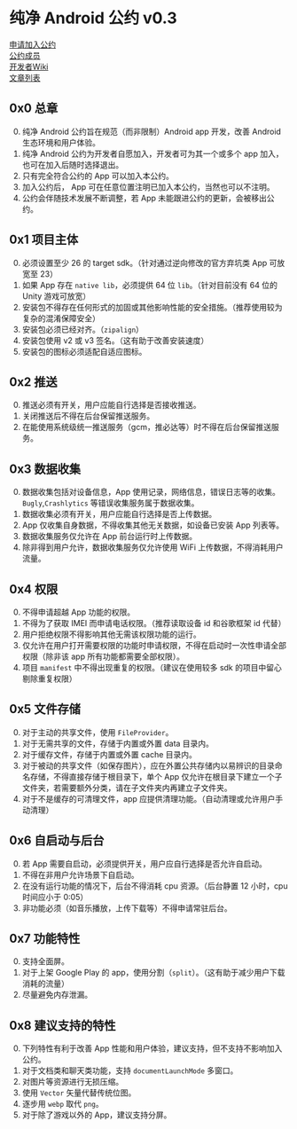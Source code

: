 # 纯净 Android 公约 v0.3   
  
[申请加入公约][]  
[公约成员][]  
[开发者Wiki][]  
[文章列表][]  
  
## 0x0 总章  
0. 纯净 Android 公约旨在规范（而非限制）Android app 开发，改善 Android 生态环境和用户体验。  
1. 纯净 Android 公约为开发者自愿加入，开发者可为其一个或多个 app 加入，也可在加入后随时选择退出。  
2. 只有完全符合公约的 App 可以加入本公约。  
3. 加入公约后， App 可在任意位置注明已加入本公约，当然也可以不注明。  
4. 公约会伴随技术发展不断调整，若 App 未能跟进公约的更新，会被移出公约。  
  
## 0x1 项目主体  
0. 必须设置至少 26 的 target sdk。（针对通过逆向修改的官方弃坑类 App 可放宽至 23）  
1. 如果 App 存在 `native lib`，必须提供 64 位 `lib`。（针对目前没有 64 位的 Unity 游戏可放宽）  
2. 安装包不得存在任何形式的加固或其他影响性能的安全措施。（推荐使用较为复杂的混淆保障安全）  
3. 安装包必须已经对齐。（`zipalign`）  
4. 安装包使用 v2 或 v3 签名。（这有助于改善安装速度）  
5. 安装包的图标必须适配自适应图标。  
  
## 0x2 推送  
0. 推送必须有开关，用户应能自行选择是否接收推送。  
1. 关闭推送后不得在后台保留推送服务。  
2. 在能使用系统级统一推送服务（gcm，推必达等）时不得在后台保留推送服务。  

## 0x3 数据收集  
0. 数据收集包括对设备信息，App 使用记录，网络信息，错误日志等的收集。`Bugly`,`Crashlytics` 等错误收集服务属于数据收集。  
1. 数据收集必须有开关，用户应能自行选择是否上传数据。  
2. App 仅收集自身数据，不得收集其他无关数据，如设备已安装 App 列表等。  
3. 数据收集服务仅允许在 App 前台运行时上传数据。  
4. 除非得到用户允许，数据收集服务仅允许使用 WiFi 上传数据，不得消耗用户流量。  

## 0x4 权限  
0. 不得申请超越 App 功能的权限。  
1. 不得为了获取 IMEI 而申请电话权限。（推荐读取设备 id 和谷歌框架 id 代替）  
2. 用户拒绝权限不得影响其他无需该权限功能的运行。  
3. 仅允许在用户打开需要权限的功能时申请权限，不得在启动时一次性申请全部权限（除非该 app 所有功能都需要全部权限）。  
4. 项目 `manifest` 中不得出现重复的权限。（建议在使用较多 sdk 的项目中留心剔除重复权限）  
  
## 0x5 文件存储  
0. 对于主动的共享文件，使用 `FileProvider`。  
1. 对于无需共享的文件，存储于内置或外置 data 目录内。  
2. 对于缓存文件，存储于内置或外置 cache 目录内。  
3. 对于被动的共享文件（如保存图片），应在外置公共存储内以易辨识的目录命名存储，不得直接存储于根目录下，单个 App 仅允许在根目录下建立一个子文件夹，若需要额外分类，请在子文件夹内再建立子文件夹。  
4. 对于不是缓存的可清理文件，app 应提供清理功能。（自动清理或允许用户手动清理）  
  
## 0x6 自启动与后台  
0. 若 App 需要自启动，必须提供开关，用户应自行选择是否允许自启动。  
1. 不得在非用户允许场景下自启动。  
2. 在没有运行功能的情况下，后台不得消耗 cpu 资源。（后台静置 12 小时，cpu 时间应小于 0:05）  
3. 非功能必须（如音乐播放，上传下载等）不得申请常驻后台。  
  
## 0x7 功能特性  
0. 支持全面屏。  
1. 对于上架 Google Play 的 app，使用分割（`split`）。（这有助于减少用户下载消耗的流量）  
2. 尽量避免内存泄漏。  
  
## 0x8 建议支持的特性  
0. 下列特性有利于改善 App 性能和用户体验，建议支持，但不支持不影响加入公约。  
1. 对于文档类和聊天类功能，支持 `documentLaunchMode` 多窗口。  
2. 对图片等资源进行无损压缩。  
3. 使用 `Vector` 矢量代替传统位图。  
4. 逐步用 `webp` 取代 `png`。  
5. 对于除了游戏以外的 App，建议支持分屏。  


[申请加入公约]: HowToApply.md
[公约成员]: ApprovedList.md
[开发者Wiki]: https://github.com/qinlili23333/PureAndroid/wiki
[文章列表]: article/list.md
